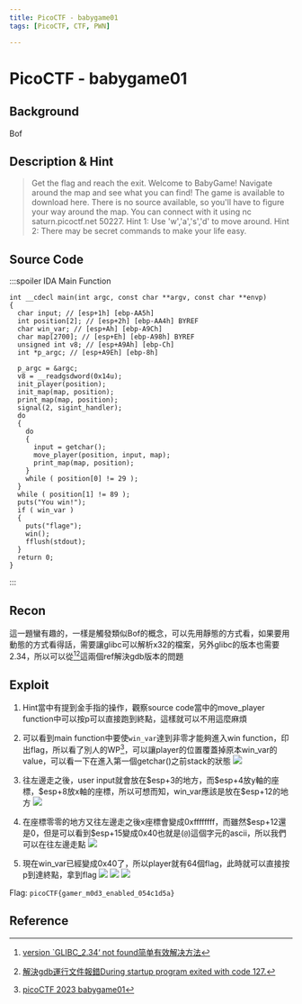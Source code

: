 ```yaml
---
title: PicoCTF - babygame01
tags: [PicoCTF, CTF, PWN]

---
```


# PicoCTF - babygame01
## Background
Bof
## Description & Hint
> Get the flag and reach the exit. Welcome to BabyGame! Navigate around the map and see what you can find! The game is available to download here. There is no source available, so you'll have to figure your way around the map. You can connect with it using nc saturn.picoctf.net 50227.
> Hint 1: Use 'w','a','s','d' to move around.
> Hint 2: There may be secret commands to make your life easy.
## Source Code
:::spoiler IDA Main Function
```cpp=
int __cdecl main(int argc, const char **argv, const char **envp)
{
  char input; // [esp+1h] [ebp-AA5h]
  int position[2]; // [esp+2h] [ebp-AA4h] BYREF
  char win_var; // [esp+Ah] [ebp-A9Ch]
  char map[2700]; // [esp+Eh] [ebp-A98h] BYREF
  unsigned int v8; // [esp+A9Ah] [ebp-Ch]
  int *p_argc; // [esp+A9Eh] [ebp-8h]

  p_argc = &argc;
  v8 = __readgsdword(0x14u);
  init_player(position);
  init_map(map, position);
  print_map(map, position);
  signal(2, sigint_handler);
  do
  {
    do
    {
      input = getchar();
      move_player(position, input, map);
      print_map(map, position);
    }
    while ( position[0] != 29 );
  }
  while ( position[1] != 89 );
  puts("You win!");
  if ( win_var )
  {
    puts("flage");
    win();
    fflush(stdout);
  }
  return 0;
}
```
:::
## Recon
這一題蠻有趣的，一樣是觸發類似Bof的概念，可以先用靜態的方式看，如果要用動態的方式看得話，需要讓glibc可以解析x32的檔案，另外glibc的版本也需要2.34，所以可以從[^gdb_problem][^x32_glibc_problem]這兩個ref解決gdb版本的問題
## Exploit
1. Hint當中有提到金手指的操作，觀察source code當中的move_player function中可以按p可以直接跑到終點，這樣就可以不用這麼麻煩

2. 可以看到main function中要使`win_var`達到非零才能夠進入win function，印出flag，所以看了別人的WP[^babygame01_WP]，可以讓player的位置覆蓋掉原本win_var的value，可以看一下在進入第一個getchar()之前stack的狀態
    ![](https://hackmd.io/_uploads/SkeT2IAq3.png)

3. 往左邊走之後，user input就會放在\$esp+3的地方，而\$esp+4放y軸的座標，\$esp+8放x軸的座標，所以可想而知，win_var應該是放在\$esp+12的地方
    ![](https://hackmd.io/_uploads/BkluaLCq2.png)

4. 在座標零零的地方又往左邊走之後x座標會變成0xffffffff，而雖然\$esp+12還是0，但是可以看到$esp+15變成0x40也就是(`@`)這個字元的ascii，所以我們可以在往左邊走點
    ![](https://hackmd.io/_uploads/H1GYCL0qh.png)
5. 現在win_var已經變成0x40了，所以player就有64個flag，此時就可以直接按p到達終點，拿到flag
    ![](https://hackmd.io/_uploads/BkqVfwR9n.png)
    ![](https://hackmd.io/_uploads/ryxwGP0ch.png)
    ![](https://hackmd.io/_uploads/Hy0qMD0q3.png)



Flag: `picoCTF{gamer_m0d3_enabled_054c1d5a}`
## Reference
[^babygame01_WP]:[picoCTF 2023 babygame01](https://youtu.be/I9BL3fZOj1M)
[^gdb_problem]:[version `GLIBC_2.34‘ not found简单有效解决方法](https://blog.csdn.net/huazhang_001/article/details/128828999)
[^x32_glibc_problem]:[解決gdb運行文件報錯During startup program exited with code 127.](https://www.zendei.com/article/55341.html)